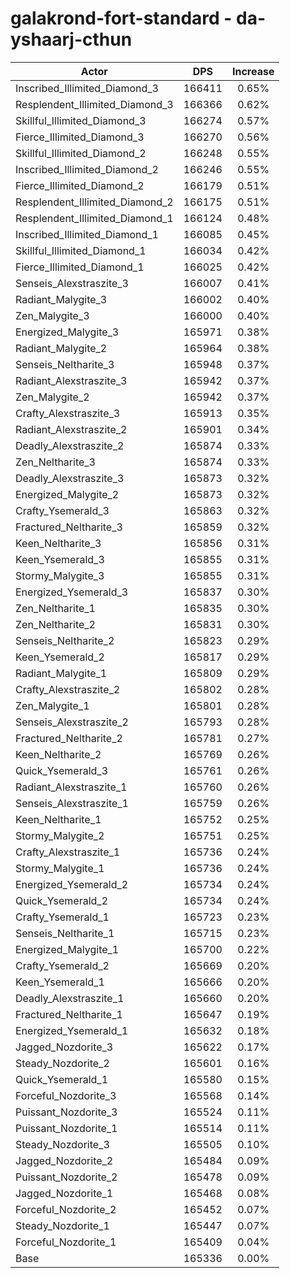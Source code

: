 # galakrond-fort-standard - da-yshaarj-cthun
| Actor | DPS | Increase |
|---|:---:|:---:|
|Inscribed_Illimited_Diamond_3|166411|0.65%|
|Resplendent_Illimited_Diamond_3|166366|0.62%|
|Skillful_Illimited_Diamond_3|166274|0.57%|
|Fierce_Illimited_Diamond_3|166270|0.56%|
|Skillful_Illimited_Diamond_2|166248|0.55%|
|Inscribed_Illimited_Diamond_2|166246|0.55%|
|Fierce_Illimited_Diamond_2|166179|0.51%|
|Resplendent_Illimited_Diamond_2|166175|0.51%|
|Resplendent_Illimited_Diamond_1|166124|0.48%|
|Inscribed_Illimited_Diamond_1|166085|0.45%|
|Skillful_Illimited_Diamond_1|166034|0.42%|
|Fierce_Illimited_Diamond_1|166025|0.42%|
|Senseis_Alexstraszite_3|166007|0.41%|
|Radiant_Malygite_3|166002|0.40%|
|Zen_Malygite_3|166000|0.40%|
|Energized_Malygite_3|165971|0.38%|
|Radiant_Malygite_2|165964|0.38%|
|Senseis_Neltharite_3|165948|0.37%|
|Radiant_Alexstraszite_3|165942|0.37%|
|Zen_Malygite_2|165942|0.37%|
|Crafty_Alexstraszite_3|165913|0.35%|
|Radiant_Alexstraszite_2|165901|0.34%|
|Deadly_Alexstraszite_2|165874|0.33%|
|Zen_Neltharite_3|165874|0.33%|
|Deadly_Alexstraszite_3|165873|0.32%|
|Energized_Malygite_2|165873|0.32%|
|Crafty_Ysemerald_3|165863|0.32%|
|Fractured_Neltharite_3|165859|0.32%|
|Keen_Neltharite_3|165856|0.31%|
|Keen_Ysemerald_3|165855|0.31%|
|Stormy_Malygite_3|165855|0.31%|
|Energized_Ysemerald_3|165837|0.30%|
|Zen_Neltharite_1|165835|0.30%|
|Zen_Neltharite_2|165831|0.30%|
|Senseis_Neltharite_2|165823|0.29%|
|Keen_Ysemerald_2|165817|0.29%|
|Radiant_Malygite_1|165809|0.29%|
|Crafty_Alexstraszite_2|165802|0.28%|
|Zen_Malygite_1|165801|0.28%|
|Senseis_Alexstraszite_2|165793|0.28%|
|Fractured_Neltharite_2|165781|0.27%|
|Keen_Neltharite_2|165769|0.26%|
|Quick_Ysemerald_3|165761|0.26%|
|Radiant_Alexstraszite_1|165760|0.26%|
|Senseis_Alexstraszite_1|165759|0.26%|
|Keen_Neltharite_1|165752|0.25%|
|Stormy_Malygite_2|165751|0.25%|
|Crafty_Alexstraszite_1|165736|0.24%|
|Stormy_Malygite_1|165736|0.24%|
|Energized_Ysemerald_2|165734|0.24%|
|Quick_Ysemerald_2|165734|0.24%|
|Crafty_Ysemerald_1|165723|0.23%|
|Senseis_Neltharite_1|165715|0.23%|
|Energized_Malygite_1|165700|0.22%|
|Crafty_Ysemerald_2|165669|0.20%|
|Keen_Ysemerald_1|165666|0.20%|
|Deadly_Alexstraszite_1|165660|0.20%|
|Fractured_Neltharite_1|165647|0.19%|
|Energized_Ysemerald_1|165632|0.18%|
|Jagged_Nozdorite_3|165622|0.17%|
|Steady_Nozdorite_2|165601|0.16%|
|Quick_Ysemerald_1|165580|0.15%|
|Forceful_Nozdorite_3|165568|0.14%|
|Puissant_Nozdorite_3|165524|0.11%|
|Puissant_Nozdorite_1|165514|0.11%|
|Steady_Nozdorite_3|165505|0.10%|
|Jagged_Nozdorite_2|165484|0.09%|
|Puissant_Nozdorite_2|165478|0.09%|
|Jagged_Nozdorite_1|165468|0.08%|
|Forceful_Nozdorite_2|165452|0.07%|
|Steady_Nozdorite_1|165447|0.07%|
|Forceful_Nozdorite_1|165409|0.04%|
|Base|165336|0.00%|
